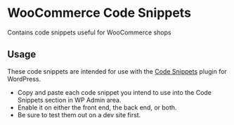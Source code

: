 # WooCommerce Code Snippets

Contains code snippets useful for WooCommerce shops

## Usage

These code snippets are intended for use with the [Code Snippets](https://wordpress.org/plugins/code-snippets/) plugin for WordPress.

* Copy and paste each code snippet you intend to use into the Code Snippets section in WP Admin area.
* Enable it on either the front end, the back end, or both.
* Be sure to test them out on a dev site first.
